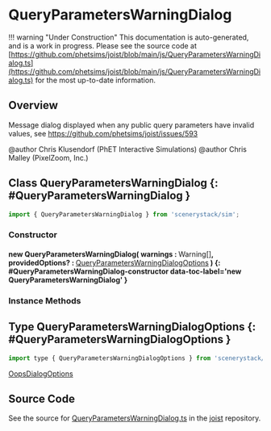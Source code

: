 # QueryParametersWarningDialog

!!! warning "Under Construction"
    This documentation is auto-generated, and is a work in progress. Please see the source code at
    [https://github.com/phetsims/joist/blob/main/js/QueryParametersWarningDialog.ts](https://github.com/phetsims/joist/blob/main/js/QueryParametersWarningDialog.ts) for the most up-to-date information.

## Overview

Message dialog displayed when any public query parameters have invalid values, see https://github.com/phetsims/joist/issues/593

@author Chris Klusendorf (PhET Interactive Simulations)
@author Chris Malley (PixelZoom, Inc.)

## Class QueryParametersWarningDialog {: #QueryParametersWarningDialog }


```js
import { QueryParametersWarningDialog } from 'scenerystack/sim';
```
### Constructor

#### new QueryParametersWarningDialog( warnings : <span style="font-weight: 400;">Warning[]</span>, providedOptions? : <span style="font-weight: 400;">[QueryParametersWarningDialogOptions](../sim/QueryParametersWarningDialog.md#QueryParametersWarningDialogOptions)</span> ) {: #QueryParametersWarningDialog-constructor data-toc-label='new QueryParametersWarningDialog' }

### Instance Methods





## Type QueryParametersWarningDialogOptions {: #QueryParametersWarningDialogOptions }


```js
import type { QueryParametersWarningDialogOptions } from 'scenerystack/sim';
```


[OopsDialogOptions](../sim/OopsDialog.md#OopsDialogOptions)



## Source Code

See the source for [QueryParametersWarningDialog.ts](https://github.com/phetsims/joist/blob/main/js/QueryParametersWarningDialog.ts) in the [joist](https://github.com/phetsims/joist) repository.
